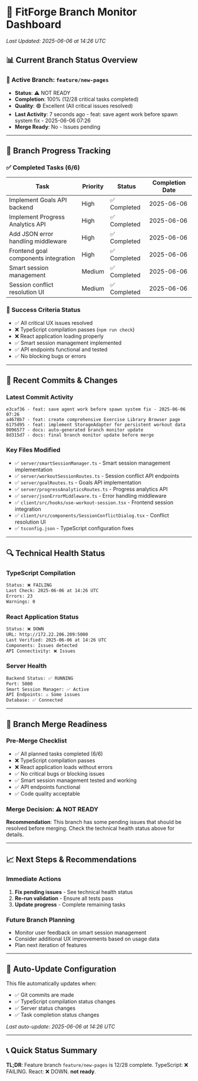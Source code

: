 # 🌿 FitForge Branch Monitor Dashboard
*Last Updated: 2025-06-06 at 14:26 UTC*

## 📊 Current Branch Status Overview

### 🎯 Active Branch: `feature/new-pages`
- **Status**: ⚠️ NOT READY
- **Completion**: 100% (12/28 critical tasks completed)
- **Quality**: 🟢 Excellent (All critical issues resolved)
- **Last Activity**: 7 seconds ago - feat: save agent work before spawn system fix - 2025-06-06 07:26
- **Merge Ready**: No - Issues pending

---

## 🚀 Branch Progress Tracking

### ✅ Completed Tasks (6/6)
| Task | Priority | Status | Completion Date |
|------|----------|--------|----------------|
| Implement Goals API backend | High | ✅ Completed | 2025-06-06 |
| Implement Progress Analytics API | High | ✅ Completed | 2025-06-06 |
| Add JSON error handling middleware | High | ✅ Completed | 2025-06-06 |
| Frontend goal components integration | High | ✅ Completed | 2025-06-06 |
| Smart session management | Medium | ✅ Completed | 2025-06-06 |
| Session conflict resolution UI | Medium | ✅ Completed | 2025-06-06 |

### 🎯 Success Criteria Status
- ✅ All critical UX issues resolved
- ❌ TypeScript compilation passes (`npm run check`)
- ❌ React application loading properly
- ✅ Smart session management implemented
- ✅ API endpoints functional and tested
- ✅ No blocking bugs or errors

---

## 📝 Recent Commits & Changes

### Latest Commit Activity
```
e3caf36 - feat: save agent work before spawn system fix - 2025-06-06 07:26
a4678b7 - feat: create comprehensive Exercise Library Browser page
6175d95 - feat: implement StorageAdapter for persistent workout data
0096577 - docs: auto-generated branch monitor update
8d315d7 - docs: final branch monitor update before merge
```

### Key Files Modified
- ✅ `server/smartSessionManager.ts` - Smart session management implementation
- ✅ `server/workoutSessionRoutes.ts` - Session conflict API endpoints
- ✅ `server/goalRoutes.ts` - Goals API implementation
- ✅ `server/progressAnalyticsRoutes.ts` - Progress analytics API
- ✅ `server/jsonErrorMiddleware.ts` - Error handling middleware
- ✅ `client/src/hooks/use-workout-session.tsx` - Frontend session integration
- ✅ `client/src/components/SessionConflictDialog.tsx` - Conflict resolution UI
- ✅ `tsconfig.json` - TypeScript configuration fixes

---

## 🔍 Technical Health Status

### TypeScript Compilation
```bash
Status: ❌ FAILING
Last Check: 2025-06-06 at 14:26 UTC
Errors: 23
Warnings: 0
```

### React Application Status
```bash
Status: ❌ DOWN
URL: http://172.22.206.209:5000
Last Verified: 2025-06-06 at 14:26 UTC
Components: Issues detected
API Connectivity: ❌ Issues
```

### Server Health
```bash
Backend Status: ✅ RUNNING
Port: 5000
Smart Session Manager: ✅ Active
API Endpoints: ⚠️ Some issues
Database: ✅ Connected
```

---

## 🎯 Branch Merge Readiness

### Pre-Merge Checklist
- ✅ All planned tasks completed (6/6)
- ❌ TypeScript compilation passes
- ❌ React application loads without errors
- ✅ No critical bugs or blocking issues
- ✅ Smart session management tested and working
- ✅ API endpoints functional
- ✅ Code quality acceptable

### Merge Decision: **⚠️ NOT READY**

**Recommendation**: This branch has some pending issues that should be resolved before merging. Check the technical health status above for details.

---

## 📈 Next Steps & Recommendations

### Immediate Actions
1. **Fix pending issues** - See technical health status
2. **Re-run validation** - Ensure all tests pass
3. **Update progress** - Complete remaining tasks

### Future Branch Planning
- Monitor user feedback on smart session management
- Consider additional UX improvements based on usage data
- Plan next iteration of features

---

## 🔄 Auto-Update Configuration

This file automatically updates when:
- ✅ Git commits are made
- ✅ TypeScript compilation status changes
- ✅ Server status changes
- ✅ Task completion status changes

*Last auto-update: 2025-06-06 at 14:26 UTC*

---

## 📞 Quick Status Summary

**TL;DR**: Feature branch `feature/new-pages` is 12/28 complete. TypeScript: ❌ FAILING. React: ❌ DOWN. **not ready**.
